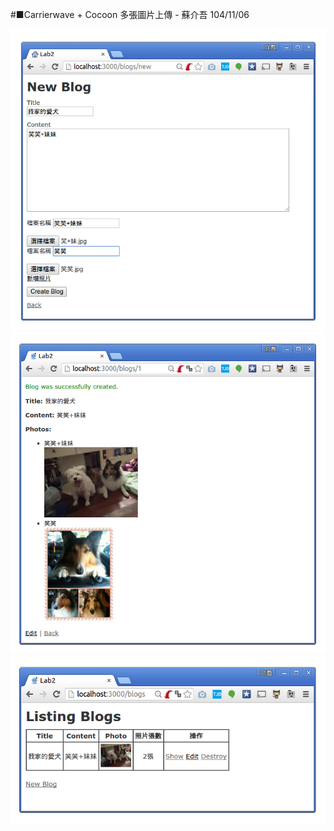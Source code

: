 #■Carrierwave + Cocoon 多張圖片上傳 - 蘇介吾 104/11/06

![Demo](https://github.com/afgnsu/cocoon/blob/master/DEMO.png)
![Demo1](https://github.com/afgnsu/cocoon/blob/master/DEMO1.png)
![Demo2](https://github.com/afgnsu/cocoon/blob/master/DEMO2.png)
